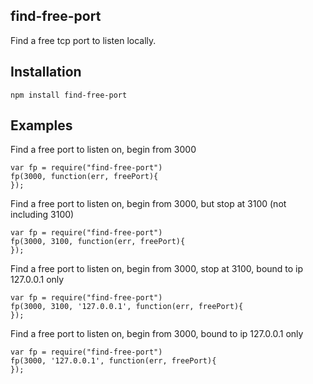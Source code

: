 find-free-port
--------

Find a free tcp port to listen locally.

## Installation

    npm install find-free-port

## Examples

Find a free port to listen on, begin from 3000

    var fp = require("find-free-port")
    fp(3000, function(err, freePort){
    });
    
Find a free port to listen on, begin from 3000, but stop at 3100 (not including 3100)

    var fp = require("find-free-port")
    fp(3000, 3100, function(err, freePort){
    });
    
Find a free port to listen on, begin from 3000, stop at 3100, bound to ip 127.0.0.1 only

    var fp = require("find-free-port")
    fp(3000, 3100, '127.0.0.1', function(err, freePort){
    });
    
Find a free port to listen on, begin from 3000, bound to ip 127.0.0.1 only

    var fp = require("find-free-port")
    fp(3000, '127.0.0.1', function(err, freePort){
    });
    
